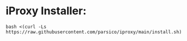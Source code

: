 # iProxy Installer:
```
bash <(curl -Ls https://raw.githubusercontent.com/parsico/iproxy/main/install.sh)
```
